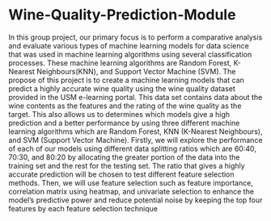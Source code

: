 # Wine-Quality-Prediction-Module
In this group project, our primary focus is to perform a comparative analysis and evaluate various types of machine learning models for data science that was used in machine learning algorithms using several classification processes. These machine learning algorithms are Random Forest, K-Nearest Neighbours(KNN), and Support Vector Machine (SVM).
The propose of this project is to create a machine learning models that can predict a
highly accurate wine quality using the wine quality dataset provided in the USM
e-learning portal. This data set contains data about the wine contents as the features and
the rating of the wine quality as the target. This also allows us to determines which
models give a high prediction and a better performance by using three different machine
learning algorithms which are Random Forest, KNN (K-Nearest Neighbours), and SVM
(Support Vector Machine).
Firstly, we will explore the performance of each of our models using different data
splitting ratios which are 60:40, 70:30, and 80:20 by allocating the greater portion of the
data into the training set and the rest for the testing set. The ratio that gives a highly
accurate prediction will be chosen to test different feature selection methods. Then, we
will use feature selection such as feature importance, correlation matrix using heatmap,
and univariate selection to enhance the model’s predictive power and reduce potential
noise by keeping the top four features by each feature selection technique
